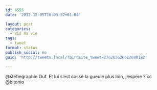 ```yaml
---
id: 8555
date: '2012-12-05T10:03:52+01:00'

layout: post
categories:
  - Vis ma vie
tags:
  - tweet
format: status
publish_social: no
guid: 'http://tweets.local/?birdsite_tweet=276265626627080192'

---
```


@stefiegraphie Ouf. Et lui s’est cassé la gueule plus loin, j’espère ? cc @bitonio